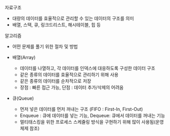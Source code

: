 자료구조

- 대량의 데이터를 효율적으로 관리할 수 있는 데이터의 구조를 의미
- 배열, 스택, 큐, 링크드리스트, 해시테이블, 힙 등

알고리즘

- 어떤 문제를 풀기 위한 절차 및 방법



- 배열(Array)
  - 데이터를 나열하고, 각 데이터를 인덱스에 대응하도록 구성한 데이터 구조
  - 같은 종류의 데이터를 효율적으로 관리하기 위해 사용
  - 같은 종류의 데이터를 순차적으로 저장
  - 장점 : 빠른 접근 가능, 단점 : 데이터 추가/삭제의 어려움
- 큐(Queue)
  - 먼저 넣은 데이터를 먼저 꺼내는 구조 (FIFO : First-In, First-Out)
  - Enqueue : 큐에 데이터를 넣는 기능, Dequeue: 큐에서 데이터를 꺼내는 기능
  - 멀티태스킹을 위한 프로세스 스케쥴링 방식을 구현하기 위해 많이 사용됨(운영체제 참조)


